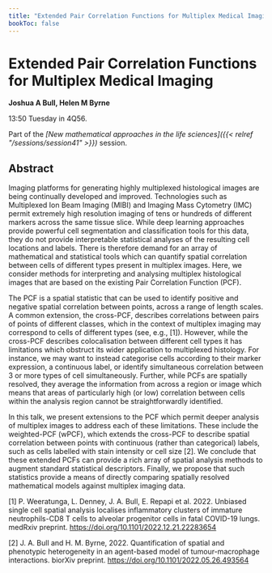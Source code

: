 ```yaml
---
title: "Extended Pair Correlation Functions for Multiplex Medical Imaging"
bookToc: false
---
```


# Extended Pair Correlation Functions for Multiplex Medical Imaging

**Joshua A Bull, Helen M Byrne**

13:50 Tuesday in 4Q56.

Part of the *[New mathematical approaches in the life sciences]({{< relref "/sessions/session41" >}})* session.

## Abstract

Imaging platforms for generating highly multiplexed histological images are being continually developed and improved. Technologies such as Multiplexed Ion Beam Imaging (MIBI) and Imaging Mass Cytometry (IMC) permit extremely high resolution imaging of tens or hundreds of different markers across the same tissue slice. While deep learning approaches provide powerful cell segmentation and classification tools for this data, they do not provide interpretable statistical analyses of the resulting cell locations and labels. There is therefore demand for an array of mathematical and statistical tools which can quantify spatial correlation between cells of different types present in multiplex images. Here, we consider methods for interpreting and analysing multiplex histological images that are based on the existing Pair Correlation Function (PCF).

The PCF is a spatial statistic that can be used to identify positive and negative spatial correlation between points, across a range of length scales. A common extension, the cross-PCF, describes correlations between pairs of points of different classes, which in the context of multiplex imaging may correspond to cells of different types (see, e.g., [1]). However, while the cross-PCF describes colocalisation between different cell types it has limitations which obstruct its wider application to multiplexed histology. For instance, we may want to instead categorise cells according to their marker expression, a continuous label, or identify simultaneous correlation between 3 or more types of cell simultaneously. Further, while PCFs are spatially resolved, they average the information from across a region or image which means that areas of particularly high (or low) correlation between cells within the analysis region cannot be straightforwardly identified.

In this talk, we present extensions to the PCF which permit deeper analysis of multiplex images to address each of these limitations. These include the weighted-PCF (wPCF), which extends the cross-PCF to describe spatial correlation between points with continuous (rather than categorical) labels, such as cells labelled with stain intensity or cell size [2]. We conclude that these extended PCFs can provide a rich array of spatial analysis methods to augment standard statistical descriptors. Finally, we propose that such statistics provide a means of directly comparing spatially resolved mathematical models against multiplex imaging data.

 

[1] P. Weeratunga, L. Denney, J. A. Bull, E. Repapi et al. 2022. Unbiased single cell spatial analysis localises inflammatory clusters of immature neutrophils-CD8 T cells to alveolar progenitor cells in fatal COVID-19 lungs. medRxiv preprint. https://doi.org/10.1101/2022.12.21.22283654

[2] J. A. Bull and H. M. Byrne, 2022. Quantification of spatial and phenotypic heterogeneity in an agent-based model of tumour-macrophage interactions. biorXiv preprint. https://doi.org/10.1101/2022.05.26.493564 



